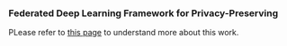 ### Federated Deep Learning Framework for Privacy-Preserving
PLease refer to [this page](https://soeai.github.io/FEDF/) to understand more about this work.
